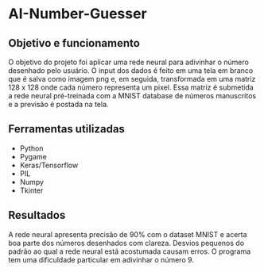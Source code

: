 # AI-Number-Guesser

## Objetivo e funcionamento
O objetivo do projeto foi aplicar uma rede neural para adivinhar o número desenhado pelo usuário. O input dos dados é feito em uma tela em branco que é salva como imagem png e, em seguida, transformada em uma matriz 128 x 128 onde cada número representa um pixel. Essa matriz é submetida a rede neural pré-treinada com a MNIST database de números manuscritos e a previsão é postada na tela.

## Ferramentas utilizadas
- Python
- Pygame
- Keras/Tensorflow
- PIL
- Numpy
- Tkinter

## Resultados
A rede neural apresenta precisão de 90% com o dataset MNIST e acerta boa parte dos números desenhados com clareza. Desvios pequenos do padrão ao qual a rede neural está acostumada causam erros. O programa tem uma dificuldade particular em adivinhar o número 9.
